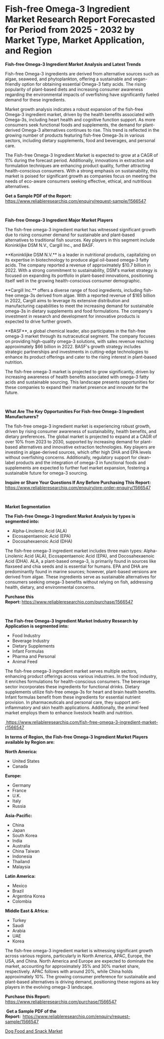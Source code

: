 <p><h1>Fish-free Omega-3 Ingredient Market Research Report Forecasted for Period from 2025 -  2032 by Market Type, Market Application, and Region</h1></p><p><strong>Fish-free Omega-3 Ingredient Market Analysis and Latest Trends</strong></p>
<p><p>Fish-free Omega-3 ingredients are derived from alternative sources such as algae, seaweed, and phytoplankton, offering a sustainable and vegan-friendly option for obtaining essential Omega-3 fatty acids. The rising popularity of plant-based diets and increasing consumer awareness regarding the environmental impacts of overfishing have significantly fueled demand for these ingredients.</p><p>Market growth analysis indicates a robust expansion of the fish-free Omega-3 ingredient market, driven by the health benefits associated with Omega-3s, including heart health and cognitive function support. As more consumers seek functional foods and supplements, the demand for plant-derived Omega-3 alternatives continues to rise. This trend is reflected in the growing number of products featuring fish-free Omega-3s in various sectors, including dietary supplements, food and beverages, and personal care.</p><p>The Fish-free Omega-3 Ingredient Market is expected to grow at a CAGR of 11% during the forecast period. Additionally, innovations in extraction and formulation techniques are enhancing product quality, further attracting health-conscious consumers. With a strong emphasis on sustainability, this market is poised for significant growth as companies focus on meeting the needs of eco-aware consumers seeking effective, ethical, and nutritious alternatives.</p></p>
<p><strong>Get a Sample PDF of the Report:&nbsp;</strong> <a href="https://www.reliableresearchiq.com/enquiry/request-sample/1566547?utm_campaign=3058&utm_medium=2&utm_source=Github&utm_content=ia&utm_term=22032025&utm_id=fish-free-omega-3-ingredient">https://www.reliableresearchiq.com/enquiry/request-sample/1566547</a></p>
<p>&nbsp;</p>
<p><strong>Fish-free Omega-3 Ingredient Major Market Players</strong></p>
<p><p>The fish-free omega-3 ingredient market has witnessed significant growth due to rising consumer demand for sustainable and plant-based alternatives to traditional fish sources. Key players in this segment include Koninklijke DSM N.V., Cargill Inc., and BASF.</p><p>**Koninklijke DSM N.V.** is a leader in nutritional products, capitalizing on its expertise in biotechnology to produce algal oil-based omega-3 fatty acids. The company reported a revenue of approximately $10.7 billion in 2022. With a strong commitment to sustainability, DSM's market strategy is focused on expanding its portfolio in plant-based innovations, positioning itself well in the growing health-conscious consumer demographic.</p><p>**Cargill Inc.** offers a diverse range of food ingredients, including fish-free omega-3s derived from algae. With a reported revenue of $165 billion in 2022, Cargill aims to leverage its extensive distribution and manufacturing capabilities to meet the increasing demand for sustainable omega-3s in dietary supplements and food formulations. The company's investment in research and development for innovative products is expected to drive further growth.</p><p>**BASF**, a global chemical leader, also participates in the fish-free omega-3 market through its nutraceutical segment. The company focuses on providing high-quality omega-3 solutions, with sales revenue reaching approximately $66 billion in 2022. BASF's growth strategy includes strategic partnerships and investments in cutting-edge technologies to enhance its product offerings and cater to the rising interest in plant-based nutrition.</p><p>The fish-free omega-3 market is projected to grow significantly, driven by increasing awareness of health benefits associated with omega-3 fatty acids and sustainable sourcing. This landscape presents opportunities for these companies to expand their market presence and innovate for the future.</p></p>
<p>&nbsp;</p>
<p><strong>What Are The Key Opportunities For Fish-free Omega-3 Ingredient Manufacturers?</strong></p>
<p><p>The fish-free omega-3 ingredient market is experiencing robust growth, driven by rising consumer awareness of sustainability, health benefits, and dietary preferences. The global market is projected to expand at a CAGR of over 10% from 2023 to 2030, supported by increasing demand for plant-based alternatives and innovative extraction technologies. Key players are investing in algae-derived sources, which offer high DHA and EPA levels without overfishing concerns. Additionally, regulatory support for clean-label products and the integration of omega-3 in functional foods and supplements are expected to further fuel market expansion, fostering a sustainable future for omega-3 sourcing.</p></p>
<p><strong>Inquire or Share Your Questions If Any Before Purchasing This Report:</strong> <a href="https://www.reliableresearchiq.com/enquiry/pre-order-enquiry/1566547?utm_campaign=3058&utm_medium=2&utm_source=Github&utm_content=ia&utm_term=22032025&utm_id=fish-free-omega-3-ingredient">https://www.reliableresearchiq.com/enquiry/pre-order-enquiry/1566547</a></p>
<p>&nbsp;</p>
<p><strong>Market Segmentation</strong></p>
<p><strong>The Fish-free Omega-3 Ingredient Market Analysis by types is segmented into:</strong></p>
<p><ul><li>Alpha-Linolenic Acid (ALA)</li><li>Eicosapentaenoic Acid (EPA)</li><li>Docosahexaenoic Acid (DHA)</li></ul></p>
<p><p>The fish-free omega-3 ingredient market includes three main types: Alpha-Linolenic Acid (ALA), Eicosapentaenoic Acid (EPA), and Docosahexaenoic Acid (DHA). ALA, a plant-based omega-3, is primarily found in sources like flaxseed and chia seeds and is essential for humans. EPA and DHA are predominantly found in marine sources; however, plant-based versions are derived from algae. These ingredients serve as sustainable alternatives for consumers seeking omega-3 benefits without relying on fish, addressing health, dietary, and environmental concerns.</p></p>
<p><strong>Purchase this Report:&nbsp;</strong><a href="https://www.reliableresearchiq.com/purchase/1566547?utm_campaign=3058&utm_medium=2&utm_source=Github&utm_content=ia&utm_term=22032025&utm_id=fish-free-omega-3-ingredient">https://www.reliableresearchiq.com/purchase/1566547</a></p>
<p>&nbsp;</p>
<p><strong>The Fish-free Omega-3 Ingredient Market Industry Research by Application is segmented into:</strong></p>
<p><ul><li>Food Industry</li><li>Beverage Industry</li><li>Dietary Supplements</li><li>Infant Formulas</li><li>Pharma and Personal</li><li>Animal Feed</li></ul></p>
<p><p>The fish-free omega-3 ingredient market serves multiple sectors, enhancing product offerings across various industries. In the food industry, it enriches formulations for health-conscious consumers. The beverage sector incorporates these ingredients for functional drinks. Dietary supplements utilize fish-free omega-3s for heart and brain health benefits. Infant formulas benefit from these ingredients for essential nutrient provision. In pharmaceuticals and personal care, they support anti-inflammatory and skin health applications. Additionally, the animal feed market employs them to enhance livestock health and nutrition.</p></p>
<p><a href="https://www.reliableresearchiq.com/fish-free-omega-3-ingredient-market-r1566547?utm_campaign=3058&utm_medium=2&utm_source=Github&utm_content=ia&utm_term=22032025&utm_id=fish-free-omega-3-ingredient">&nbsp;https://www.reliableresearchiq.com/fish-free-omega-3-ingredient-market-r1566547</a></p>
<p><strong>In terms of Region, the Fish-free Omega-3 Ingredient Market Players available by Region are:</strong></p>
<p>
    <p> <strong> North America: </strong>
        <ul>
            <li>United States</li>
            <li>Canada</li>
        </ul>
        </p> 
    <p> <strong> Europe: </strong>
        <ul>
            <li>Germany</li>
            <li>France</li>
            <li>U.K.</li>
            <li>Italy</li>
            <li>Russia</li>
        </ul>
        </p> 
    <p> <strong> Asia-Pacific: </strong>
        <ul>
            <li>China</li>
            <li>Japan</li>
            <li>South Korea</li>
            <li>India</li>
            <li>Australia</li>
            <li>China Taiwan</li>
            <li>Indonesia</li>
            <li>Thailand</li>
            <li>Malaysia</li>
        </ul>
        </p> 
    <p> <strong> Latin America: </strong>
        <ul>
            <li>Mexico</li>
            <li>Brazil</li>
            <li>Argentina Korea</li>
            <li>Colombia</li>
        </ul>
        </p> 
    <p> <strong> Middle East & Africa: </strong>
        <ul>
            <li>Turkey</li>
            <li>Saudi</li>
            <li>Arabia</li>
            <li>UAE</li>
            <li>Korea</li>
        </ul>
    </p>
    </p>
<p><p>The fish-free omega-3 ingredient market is witnessing significant growth across various regions, particularly in North America, APAC, Europe, the USA, and China. North America and Europe are expected to dominate the market, accounting for approximately 35% and 30% market share, respectively. APAC follows with around 20%, while China holds approximately 10%. The growing consumer preference for sustainable and plant-based alternatives is driving demand, positioning these regions as key players in the evolving omega-3 landscape.</p></p>
<p><strong>Purchase this Report: </strong><a href="https://www.reliableresearchiq.com/purchase/1566547?utm_campaign=3058&utm_medium=2&utm_source=Github&utm_content=ia&utm_term=22032025&utm_id=fish-free-omega-3-ingredient">https://www.reliableresearchiq.com/purchase/1566547</a></p>
<p>&nbsp;<strong>Get a Sample PDF of the Report:&nbsp;&nbsp;</strong><a href="https://www.reliableresearchiq.com/enquiry/request-sample/1566547?utm_campaign=3058&utm_medium=2&utm_source=Github&utm_content=ia&utm_term=22032025&utm_id=fish-free-omega-3-ingredient">https://www.reliableresearchiq.com/enquiry/request-sample/1566547</a></p>
<p><strong></strong></p>
<p><p><a href="https://github.com/beroxiluwaya/Market-Research-Report-List-1/blob/main/dog-food-and-snack-market.md?utm_campaign=3058&utm_medium=2&utm_source=Github&utm_content=ia&utm_term=22032025&utm_id=fish-free-omega-3-ingredient">Dog Food and Snack Market</a></p></p>